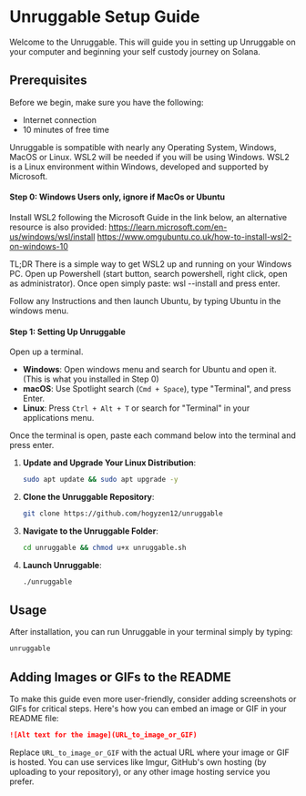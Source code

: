 # Unruggable Setup Guide

Welcome to the Unruggable. 
This will guide you in setting up Unruggable on your computer and beginning your self custody journey on Solana.

## Prerequisites

Before we begin, make sure you have the following:

- Internet connection
- 10 minutes of free time

Unruggable is sompatible with nearly any Operating System, Windows, MacOS or Linux.
WSL2 will be needed if you will be using Windows. 
WSL2 is a Linux environment within Windows, developed and supported by Microsoft.

#### Step 0: Windows Users only, ignore if MacOs or Ubuntu

Install WSL2 following the Microsoft Guide in the link below, an alternative resource is also provided:
https://learn.microsoft.com/en-us/windows/wsl/install
https://www.omgubuntu.co.uk/how-to-install-wsl2-on-windows-10

TL;DR
There is a simple way to get WSL2 up and running on your Windows PC.
Open up Powershell (start button, search powershell, right click, open as administrator).
Once open simply paste:
wsl --install
and press enter.

Follow any Instructions and then launch Ubuntu, by typing Ubuntu in the windows menu.

#### Step 1: Setting Up Unruggable

Open up a terminal. 

- **Windows**: Open windows menu and search for Ubuntu and open it. (This is what you installed in Step 0)
- **macOS**: Use Spotlight search (`Cmd + Space`), type "Terminal", and press Enter.
- **Linux**: Press `Ctrl + Alt + T` or search for "Terminal" in your applications menu.

Once the terminal is open, paste each command below into the terminal and press enter.

1. **Update and Upgrade Your Linux Distribution**:
   ```bash
   sudo apt update && sudo apt upgrade -y
   ```
2. **Clone the Unruggable Repository**:
   ```bash
   git clone https://github.com/hogyzen12/unruggable
   ```
3. **Navigate to the Unruggable Folder**:
   ```bash
   cd unruggable && chmod u+x unruggable.sh
   ```
4. **Launch Unruggable**:
   ```bash
   ./unruggable
   ```
## Usage

After installation, you can run Unruggable in your terminal simply by typing:

```bash
unruggable
```


## Adding Images or GIFs to the README

To make this guide even more user-friendly, consider adding screenshots or GIFs for critical steps. Here's how you can embed an image or GIF in your README file:

```markdown
![Alt text for the image](URL_to_image_or_GIF)
```

Replace `URL_to_image_or_GIF` with the actual URL where your image or GIF is hosted. You can use services like Imgur, GitHub's own hosting (by uploading to your repository), or any other image hosting service you prefer.
